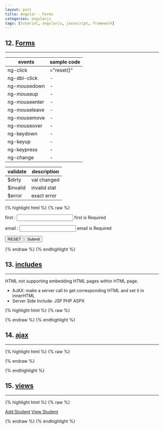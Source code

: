 ```yaml
---
layout: post
title: Angular - Forms
categories: angularjs
tags: [tutorial, angularjs, javascript, framework]
---
```



## 12. [Forms](#Forms) ##
---

| events       | sample code |
|--------------|-------------|
| ng-click     | =\"reset()\"|
| ng-dbl-click | - |
| ng-mousedown | - |
| ng-mouseup   | - |
| ng-mouseenter| - |
| ng-mouseleave| - |
| ng-mousemove | - |
| ng-mouseover | - |
| ng-keydown   | - |
| ng-keyup     | - |
| ng-keypress  | - |
| ng-change    | - |


| validate | description |
|----------|-------------|
| $dirty   | val changed |
| $invalid | invalid stat|
| $error   | exact error |


{% highlight html %}
{% raw %}<form action="" method="post" name="frmName" novalidate>
first : <input type="text" ng-model="first" required>
	<span ng-show="frmName.first.$dirty && frmName.first.$invalid">
		<span ng-show="frmName.first.$error.required">first is Required</span>
	</span>

email : <input type="text" ng-model="email" required>
	<span ng-show="frmName.email.$dirty && frmName.email.$invalid">
		<span ng-show="frmName.email.$error.email">email is Required</span>
	</span>

<button type="button" ng-click="reset()">RESET</button>
<button type="button" ng-disabled="frmName.first.$dirty && frmName.first.$invalid
	|| frmName.email.$dirty && frmName.email.$invalid"
	ng-click="submit()">Submit</button>
</form>
<!-- angular script here -->
<script>
function frmCtrl($scope){
	$scope.reset = function(){
		$scope.first = '';
		$scope.email = '';
	}
	$scope.reset(); // eksekusi function reset();
}
</script>{% endraw %}
{% endhighlight %}

## 13. [includes](#includes) ##
---

HTML not supporting embedding HTML pages within HTML page.
- AJAX: make a server call to get corresponding HTML and set it in innerHTML
- Server Side Include: JSP PHP ASPX

{% highlight html %}
{% raw %}<div ng-app="" ng-controller="">
	<div ng-include="'main.htm'"></div>
	<div ng-include="'sidebar.htm'"></div>
	
</div>{% endraw %}
{% endhighlight %}


## 14. [ajax](#ajax) ##
---

{% highlight html %}
{% raw %}<script>
function stdCtrl($scope, $http){
	var url = 'data.txt'; // data.json; data.php;
	$http.get(url).success(
		function(response){
		$scope.result = response;
	});
}
</script>
<!-- [ { id: 1, fields: values}, { id: 2, fields: values} ] -->{% endraw %}
{% endhighlight %}


## 15. [views](#views) ##
---

{% highlight html %}
{% raw %}<!-- $routeProvider: key services sets confg url, map html or ng-template, attach controller -->
<!-- 1. define ng-template; 2. define route config; -->
<script>
	var mAp = angular.module('mApp', ['ngRoute']);
	// define $routeProvider as $routeProvider function
	mAp.config(['$routeProvider',
		function($routeProvider){
			$routeProvider.
			when('/addStudent',						// map url
			{	templateUrl: 'addStudent.htm',		// target url
				controller: 'AddStudentController'	// target controller
			}).
			when('/viewStudent',					// map url
			{	templateUrl: 'viewStudent.htm',		// target url
				controller: 'ViewStudentController'	// target controller
			}).
			otherwise({								// default url
				redirectTo: 'addStudent'			// default route
			});
		}]);
	mAp.controller('AddStudentController',function($scope){
		$scope.message = "This page will be used as Add Student Form";
	});
	mAp.controller('ViewStudentController',function($scope){
		$scope.message = "This page will show all Student";
	});
</script>
<!-- comment here -->
<!-- html code here -->
<a href="#addStudent">Add Student</a>
<a href="#viewStudent">View Student</a>
<!-- ng-view usage -->
<div ng-view></div>
<!-- define ng-template to ng-view -->
<script type="text/ng-template" id="addStudent.htm">
	<h2> Add Student </h2>
	{{ message }}
</script>
<script type="text/ng-template" id="viewStudent.htm">
	<h2> View Student </h2>
	{{ message }}
</script>{% endraw %}
{% endhighlight %}

